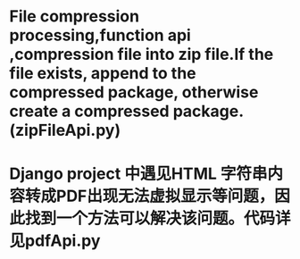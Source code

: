 # File compression processing,function api ,compression file into zip file.If the file exists, append to the compressed package, otherwise create a compressed package.(zipFileApi.py)

# Django project 中遇见HTML 字符串内容转成PDF出现无法虚拟显示等问题，因此找到一个方法可以解决该问题。代码详见pdfApi.py
